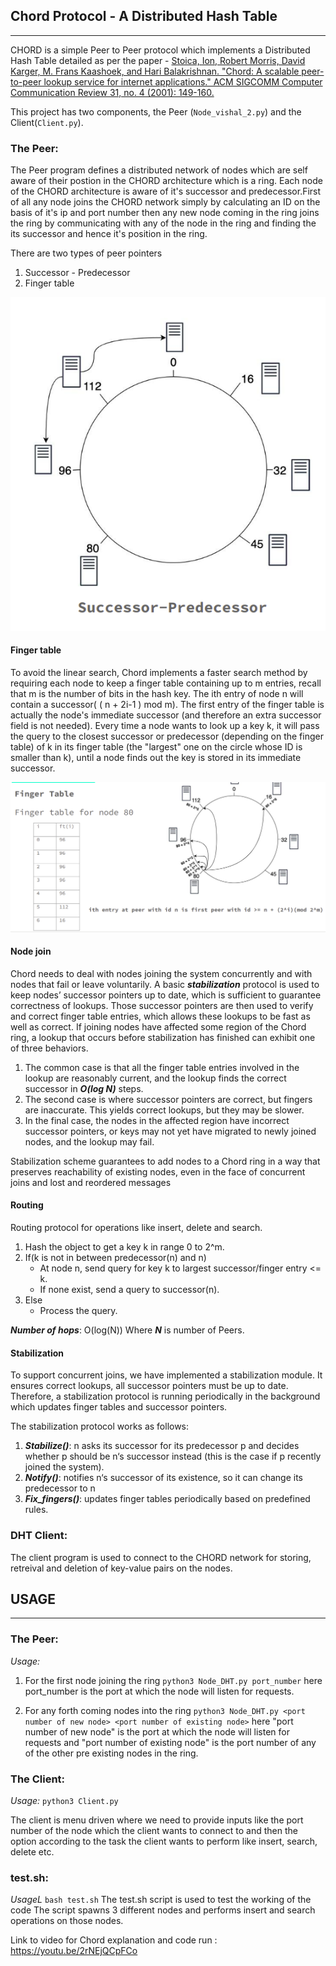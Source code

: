 ## Chord Protocol - A Distributed Hash Table
____________________

CHORD is a simple Peer to Peer protocol which implements a Distributed Hash Table detailed as per the paper - [Stoica, Ion, Robert Morris, David Karger, M. Frans Kaashoek, and Hari Balakrishnan. "Chord: A scalable peer-to-peer lookup service for internet applications." ACM SIGCOMM Computer Communication Review 31, no. 4 (2001): 149-160.](https://pdos.csail.mit.edu/papers/chord:sigcomm01/chord_sigcomm.pdf)

This project has two components, the Peer (`Node_vishal_2.py`) and the Client(`Client.py`).

### The Peer:

The Peer program defines a distributed network of nodes which are self aware of their postion in the CHORD architecture which is a ring. Each node of the CHORD architecture is aware of it's successor and predecessor.First of all any node joins the CHORD network simply by calculating an ID on the basis of it's ip and port number then any new node coming in the ring joins the ring by communicating with any of the node in the ring and finding the its successor and hence it's position in the ring.

There are two types of peer pointers
1. Successor - Predecessor
2. Finger table

![Successor-Predecessor](successor_pred.png)



#### Finger table
To avoid the linear search, Chord implements a faster search method by requiring each node to keep a finger table containing up to m entries, recall that m is the number of bits in the hash key. The ith entry of node n will contain a successor( ( n + 2i-1 ) mod m). The first entry of the finger table is actually the node's immediate successor (and therefore an extra successor field is not needed). Every time a node wants to look up a key k, it will pass the query to the closest successor or predecessor (depending on the finger table) of k in its finger table (the "largest" one on the circle whose ID is smaller than k), until a node finds out the key is stored in its immediate successor.



![Finger Table](finger_table.png)



#### Node join

Chord needs to deal with nodes joining the system concurrently and with nodes that fail or leave voluntarily.
A basic ***stabilization*** protocol is used to keep nodes’ successor pointers up to date, which is sufficient to guarantee correctness of lookups. Those successor pointers are then used to verify and correct finger table entries, which allows these lookups to be fast as well as correct.
If joining nodes have affected some region of the Chord ring, a lookup that occurs before stabilization has finished can exhibit one of three behaviors.
1. The common case is that all the finger table entries involved in the lookup are reasonably current, and the lookup finds the correct successor in ***O(log N)*** steps.
2. The second case is where successor pointers are correct, but fingers are inaccurate. This yields correct lookups, but they may be slower. 
3. In the final case, the nodes in the affected region have incorrect successor pointers, or keys may not yet have migrated to newly joined nodes, and the lookup may fail.

Stabilization scheme guarantees to add nodes to a Chord ring in a way that preserves reachability of existing nodes, even in the face of concurrent joins and lost and reordered messages


#### Routing
Routing protocol for operations like insert, delete and search.
1. Hash the object to get a key k in range 0 to 2^m.
2. If(k is not in between predecessor(n) and n)
    - At node n, send query for key k to largest successor/finger entry <= k.
    - If none exist, send a query to successor(n).
3. Else
    - Process the query.

***Number of hops***: O(log(N)) Where ***N*** is number of Peers.


#### Stabilization
To support concurrent joins, we have implemented a stabilization module. It ensures correct lookups, all successor pointers must be up to date. Therefore, a stabilization protocol is running periodically in the background which updates finger tables and successor pointers.


The stabilization protocol works as follows:

1. ***Stabilize()***: n asks its successor for its predecessor p and decides whether p should be n‘s successor instead (this is the case if p recently joined the system).
2. ***Notify()***: notifies n‘s successor of its existence, so it can change its predecessor to n
3. ***Fix_fingers()***: updates finger tables periodically based on predefined rules.


### DHT Client:

The client program is used to connect to the CHORD network for storing, retreival and deletion of key-value pairs on the nodes.

## USAGE 
_________________

### The Peer:

*Usage:* 

1. For the first node joining the ring
`python3 Node_DHT.py port_number`
here port_number is the port at which the node will listen for requests.

2. For any forth coming nodes into the ring
`python3 Node_DHT.py <port number of new node> <port number of existing node>`
here "port number of new node" is the port at which the node will listen for requests and  "port number of existing node" is the port number of any of the other pre existing nodes in the ring.

### The Client:

*Usage:* `python3 Client.py`

The client is menu driven where we need to provide inputs like the port number of the node which the client wants to connect to and then the option according to the task the client wants to perform like insert, search, delete etc.

### test.sh:

*UsageL* `bash test.sh`
The test.sh script is used to test the working of the code 
The script spawns 3 different nodes and performs insert and search operations on those nodes.

Link to video for Chord explanation and code run : https://youtu.be/2rNEjQCpFCo
